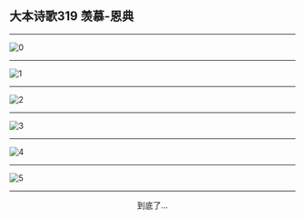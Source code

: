 
## 大本诗歌319 羡慕-恩典
        
<div id="aplayer0"></div>

---

<img alt="0" data-original="/data/d0319/0">

---

<img alt="1" data-original="/data/d0319/1">

---

<img alt="2" data-original="/data/d0319/2">

---

<img alt="3" data-original="/data/d0319/3">

---

<img alt="4" data-original="/data/d0319/4">

---

<img alt="5" data-original="/data/d0319/5">

---

<p style="text-align: center">到底了...</p>

<script src="/js/dist-view.js"></script>

<script>
MAIN.id = 'd0319';
        
const ap0 = new APlayer({
    container: document.getElementById('aplayer0'),
    volume: 1,
    loop: 'none',
    preload: 'none',
    audio: [{
        name: '大本诗歌319.mp3',
        artist: '大本诗歌',
        url: 'https://res.wx.qq.com/voice/getvoice?mediaid=MzI0NTk3MDM5M18yMjQ3NDkxNDI2',
        cover: '/favicon'
    }]
});
</script>
